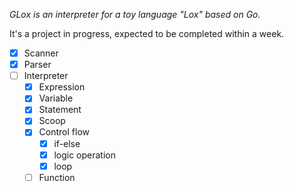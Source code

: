 _GLox is an interpreter for a toy language "Lox" based on Go._

It's a project in progress, expected to be completed within a week.
 - [x] Scanner
 - [x] Parser
 - [ ] Interpreter
   - [x] Expression
   - [x] Variable
   - [x] Statement
   - [x] Scoop
   - [x] Control flow
     - [x] if-else
     - [x] logic operation
     - [x] loop
   - [ ] Function
